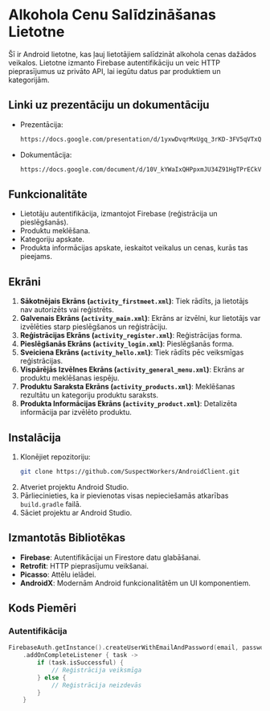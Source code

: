 # Alkohola Cenu Salīdzināšanas Lietotne

Šī ir Android lietotne, kas ļauj lietotājiem salīdzināt alkohola cenas dažādos veikalos. Lietotne izmanto Firebase autentifikāciju un veic HTTP pieprasījumus uz privāto API, lai iegūtu datus par produktiem un kategorijām.

## Linki uz prezentāciju un dokumentāciju

- Prezentācija:
    ```bash
    https://docs.google.com/presentation/d/1yxwDvqrMxUgq_3rKD-3FV5qVTxQFH-_aK4gh0Gmn5Do/edit#slide=id.g2e277a1b907_0_87
    ```
- Dokumentācija:
    ```bash
    https://docs.google.com/document/d/10V_kYWaIxQHPpxmJU34Z91HgTPrECkVcSpdCxE8Dyjw/edit#heading=h.wt7stc4qlmjv
    ```

## Funkcionalitāte

- Lietotāju autentifikācija, izmantojot Firebase (reģistrācija un pieslēgšanās).
- Produktu meklēšana.
- Kategoriju apskate.
- Produkta informācijas apskate, ieskaitot veikalus un cenas, kurās tas pieejams.

## Ekrāni

1. **Sākotnējais Ekrāns (`activity_firstmeet.xml`)**: Tiek rādīts, ja lietotājs nav autorizēts vai reģistrēts.
2. **Galvenais Ekrāns (`activity_main.xml`)**: Ekrāns ar izvēlni, kur lietotājs var izvēlēties starp pieslēgšanos un reģistrāciju.
3. **Reģistrācijas Ekrāns (`activity_register.xml`)**: Reģistrācijas forma.
4. **Pieslēgšanās Ekrāns (`activity_login.xml`)**: Pieslēgšanās forma.
5. **Sveiciena Ekrāns (`activity_hello.xml`)**: Tiek rādīts pēc veiksmīgas reģistrācijas.
6. **Vispārējās Izvēlnes Ekrāns (`activity_general_menu.xml`)**: Ekrāns ar produktu meklēšanas iespēju.
7. **Produktu Saraksta Ekrāns (`activity_products.xml`)**: Meklēšanas rezultātu un kategoriju produktu saraksts.
8. **Produkta Informācijas Ekrāns (`activity_product.xml`)**: Detalizēta informācija par izvēlēto produktu.

## Instalācija

1. Klonējiet repozitoriju:
    ```bash
    git clone https://github.com/SuspectWorkers/AndroidClient.git
    ```
2. Atveriet projektu Android Studio.
3. Pārliecinieties, ka ir pievienotas visas nepieciešamās atkarības `build.gradle` failā.
4. Sāciet projektu ar Android Studio.

## Izmantotās Bibliotēkas

- **Firebase**: Autentifikācijai un Firestore datu glabāšanai.
- **Retrofit**: HTTP pieprasījumu veikšanai.
- **Picasso**: Attēlu ielādei.
- **AndroidX**: Modernām Android funkcionalitātēm un UI komponentiem.

## Kods Piemēri

### Autentifikācija

```kotlin
FirebaseAuth.getInstance().createUserWithEmailAndPassword(email, password)
    .addOnCompleteListener { task ->
        if (task.isSuccessful) {
            // Reģistrācija veiksmīga
        } else {
            // Reģistrācija neizdevās
        }
    }
